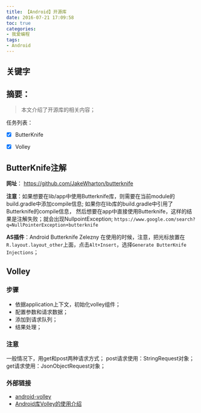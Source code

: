 ```yaml
---
title: 【Android】开源库
date: 2016-07-21 17:09:58
toc: true
categories:
- 我爱编程
tags:
- Android
---
```


## 关键字

## 摘要：
> 本文介绍了开源库的相关内容；

任务列表：
- [x] ButterKnife
- [x] Volley


<!--more-->
## ButterKnife注解

**网址**： https://github.com/JakeWharton/butterknife

**注意**：如果想要在lib/app中使用Butterknife库，则需要在当前module的build.gradle中添加compile信息;
如果你在lib库的build.gradle中引用了Butterknife的compile信息，
然后想要在app中直接使用Butterknife，这样的结果是注解失败；就会出现NullpointException;
`https://www.google.com/search?q=NullPointerException+butterknife`

**AS插件**：Android Butterknife Zelezny
在使用的时候，注意，把光标放置在`R.layout.layout_other`上面，点击`Alt+Insert`，选择`Generate ButterKnife Injections`；


## Volley
### 步骤
- 依据application上下文，初始化volley组件；
- 配置参数和请求数据；
- 添加到请求队列；
- 结果处理；

### 注意
一般情况下，用get和post两种请求方式；
post请求使用：StringRequest对象；
get请求使用：JsonObjectRequest对象；

### 外部链接
- [android-volley](https://github.com/mcxiaoke/android-volley)
- [Android库Volley的使用介绍](http://bxbxbai.github.io/2014/09/14/android-working-with-volley/)